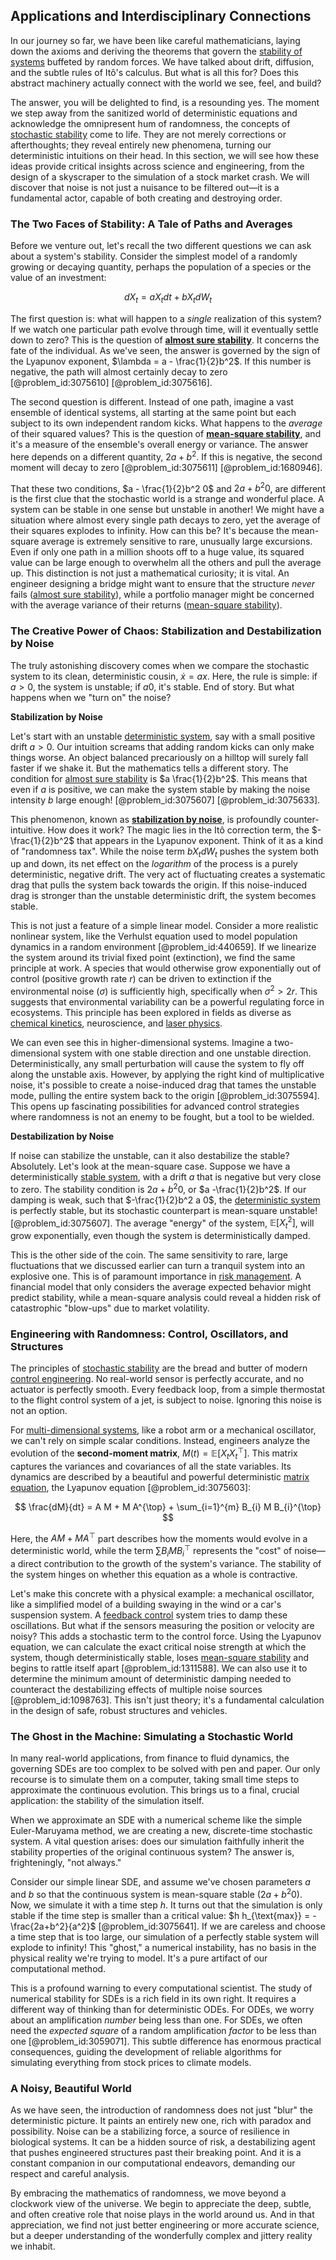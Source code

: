## Applications and Interdisciplinary Connections

In our journey so far, we have been like careful mathematicians, laying down the axioms and deriving the theorems that govern the [stability of systems](@article_id:175710) buffeted by random forces. We have talked about drift, diffusion, and the subtle rules of Itô's calculus. But what is all this for? Does this abstract machinery actually connect with the world we see, feel, and build?

The answer, you will be delighted to find, is a resounding yes. The moment we step away from the sanitized world of deterministic equations and acknowledge the omnipresent hum of randomness, the concepts of [stochastic stability](@article_id:196302) come to life. They are not merely corrections or afterthoughts; they reveal entirely new phenomena, turning our deterministic intuitions on their head. In this section, we will see how these ideas provide critical insights across science and engineering, from the design of a skyscraper to the simulation of a stock market crash. We will discover that noise is not just a nuisance to be filtered out—it is a fundamental actor, capable of both creating and destroying order.

### The Two Faces of Stability: A Tale of Paths and Averages

Before we venture out, let's recall the two different questions we can ask about a system's stability. Consider the simplest model of a randomly growing or decaying quantity, perhaps the population of a species or the value of an investment:

$$
dX_t = a X_t dt + b X_t dW_t
$$

The first question is: what will happen to a *single* realization of this system? If we watch one particular path evolve through time, will it eventually settle down to zero? This is the question of **[almost sure stability](@article_id:193713)**. It concerns the fate of the individual. As we've seen, the answer is governed by the sign of the Lyapunov exponent, $\lambda = a - \frac{1}{2}b^2$. If this number is negative, the path will almost certainly decay to zero [@problem_id:3075610] [@problem_id:3075616].

The second question is different. Instead of one path, imagine a vast ensemble of identical systems, all starting at the same point but each subject to its own independent random kicks. What happens to the *average* of their squared values? This is the question of **[mean-square stability](@article_id:165410)**, and it's a measure of the ensemble's overall energy or variance. The answer here depends on a different quantity, $2a + b^2$. If this is negative, the second moment will decay to zero [@problem_id:3075611] [@problem_id:1680946].

That these two conditions, $a - \frac{1}{2}b^2  0$ and $2a + b^2  0$, are different is the first clue that the stochastic world is a strange and wonderful place. A system can be stable in one sense but unstable in another! We might have a situation where almost every single path decays to zero, yet the average of their squares explodes to infinity. How can this be? It's because the mean-square average is extremely sensitive to rare, unusually large excursions. Even if only one path in a million shoots off to a huge value, its squared value can be large enough to overwhelm all the others and pull the average up. This distinction is not just a mathematical curiosity; it is vital. An engineer designing a bridge might want to ensure that the structure *never* fails ([almost sure stability](@article_id:193713)), while a portfolio manager might be concerned with the average variance of their returns ([mean-square stability](@article_id:165410)).

### The Creative Power of Chaos: Stabilization and Destabilization by Noise

The truly astonishing discovery comes when we compare the stochastic system to its clean, deterministic cousin, $\dot{x} = ax$. Here, the rule is simple: if $a > 0$, the system is unstable; if $a  0$, it's stable. End of story. But what happens when we "turn on" the noise?

**Stabilization by Noise**

Let's start with an unstable [deterministic system](@article_id:174064), say with a small positive drift $a > 0$. Our intuition screams that adding random kicks can only make things worse. An object balanced precariously on a hilltop will surely fall faster if we shake it. But the mathematics tells a different story. The condition for [almost sure stability](@article_id:193713) is $a  \frac{1}{2}b^2$. This means that even if $a$ is positive, we can make the system stable by making the noise intensity $b$ large enough! [@problem_id:3075607] [@problem_id:3075633].

This phenomenon, known as **[stabilization by noise](@article_id:636792)**, is profoundly counter-intuitive. How does it work? The magic lies in the Itô correction term, the $-\frac{1}{2}b^2$ that appears in the Lyapunov exponent. Think of it as a kind of "randomness tax". While the noise term $b X_t dW_t$ pushes the system both up and down, its net effect on the *logarithm* of the process is a purely deterministic, negative drift. The very act of fluctuating creates a systematic drag that pulls the system back towards the origin. If this noise-induced drag is stronger than the unstable deterministic drift, the system becomes stable.

This is not just a feature of a simple linear model. Consider a more realistic nonlinear system, like the Verhulst equation used to model population dynamics in a random environment [@problem_id:440659]. If we linearize the system around its trivial fixed point (extinction), we find the same principle at work. A species that would otherwise grow exponentially out of control (positive growth rate $r$) can be driven to extinction if the environmental noise ($\sigma$) is sufficiently high, specifically when $\sigma^2 > 2r$. This suggests that environmental variability can be a powerful regulating force in ecosystems. This principle has been explored in fields as diverse as [chemical kinetics](@article_id:144467), neuroscience, and [laser physics](@article_id:148019).

We can even see this in higher-dimensional systems. Imagine a two-dimensional system with one stable direction and one unstable direction. Deterministically, any small perturbation will cause the system to fly off along the unstable axis. However, by applying the right kind of multiplicative noise, it's possible to create a noise-induced drag that tames the unstable mode, pulling the entire system back to the origin [@problem_id:3075594]. This opens up fascinating possibilities for advanced control strategies where randomness is not an enemy to be fought, but a tool to be wielded.

**Destabilization by Noise**

If noise can stabilize the unstable, can it also destabilize the stable? Absolutely. Let's look at the mean-square case. Suppose we have a deterministically [stable system](@article_id:266392), with a drift $a$ that is negative but very close to zero. The stability condition is $2a + b^2  0$, or $a  -\frac{1}{2}b^2$. If our damping is weak, such that $-\frac{1}{2}b^2  a  0$, the [deterministic system](@article_id:174064) is perfectly stable, but its stochastic counterpart is mean-square unstable! [@problem_id:3075607]. The average "energy" of the system, $\mathbb{E}[X_t^2]$, will grow exponentially, even though the system is deterministically damped.

This is the other side of the coin. The same sensitivity to rare, large fluctuations that we discussed earlier can turn a tranquil system into an explosive one. This is of paramount importance in [risk management](@article_id:140788). A financial model that only considers the average expected behavior might predict stability, while a mean-square analysis could reveal a hidden risk of catastrophic "blow-ups" due to market volatility.

### Engineering with Randomness: Control, Oscillators, and Structures

The principles of [stochastic stability](@article_id:196302) are the bread and butter of modern [control engineering](@article_id:149365). No real-world sensor is perfectly accurate, and no actuator is perfectly smooth. Every feedback loop, from a simple thermostat to the flight control system of a jet, is subject to noise. Ignoring this noise is not an option.

For [multi-dimensional systems](@article_id:273807), like a robot arm or a mechanical oscillator, we can't rely on simple scalar conditions. Instead, engineers analyze the evolution of the **second-moment matrix**, $M(t) = \mathbb{E}[X_t X_t^\top]$. This matrix captures the variances and covariances of all the state variables. Its dynamics are described by a beautiful and powerful deterministic [matrix equation](@article_id:204257), the Lyapunov equation [@problem_id:3075603]:

$$
\frac{dM}{dt} = A M + M A^{\top} + \sum_{i=1}^{m} B_{i} M B_{i}^{\top}
$$

Here, the $A M + M A^{\top}$ part describes how the moments would evolve in a deterministic world, while the term $\sum B_{i} M B_{i}^{\top}$ represents the "cost" of noise—a direct contribution to the growth of the system's variance. The stability of the system hinges on whether this equation as a whole is contractive.

Let's make this concrete with a physical example: a mechanical oscillator, like a simplified model of a building swaying in the wind or a car's suspension system. A [feedback control](@article_id:271558) system tries to damp these oscillations. But what if the sensors measuring the position or velocity are noisy? This adds a stochastic term to the control force. Using the Lyapunov equation, we can calculate the exact critical noise strength at which the system, though deterministically stable, loses [mean-square stability](@article_id:165410) and begins to rattle itself apart [@problem_id:1311588]. We can also use it to determine the minimum amount of deterministic damping needed to counteract the destabilizing effects of multiple noise sources [@problem_id:1098763]. This isn't just theory; it's a fundamental calculation in the design of safe, robust structures and vehicles.

### The Ghost in the Machine: Simulating a Stochastic World

In many real-world applications, from finance to fluid dynamics, the governing SDEs are too complex to be solved with pen and paper. Our only recourse is to simulate them on a computer, taking small time steps to approximate the continuous evolution. This brings us to a final, crucial application: the stability of the simulation itself.

When we approximate an SDE with a numerical scheme like the simple Euler-Maruyama method, we are creating a new, discrete-time stochastic system. A vital question arises: does our simulation faithfully inherit the stability properties of the original continuous system? The answer is, frighteningly, "not always."

Consider our simple linear SDE, and assume we've chosen parameters $a$ and $b$ so that the continuous system is mean-square stable ($2a+b^2  0$). Now, we simulate it with a time step $h$. It turns out that the simulation is only stable if the time step is smaller than a critical value: $h  h_{\text{max}} = -\frac{2a+b^2}{a^2}$ [@problem_id:3075641]. If we are careless and choose a time step that is too large, our simulation of a perfectly stable system will explode to infinity! This "ghost," a numerical instability, has no basis in the physical reality we're trying to model. It's a pure artifact of our computational method.

This is a profound warning to every computational scientist. The study of numerical stability for SDEs is a rich field in its own right. It requires a different way of thinking than for deterministic ODEs. For ODEs, we worry about an amplification *number* being less than one. For SDEs, we often need the *expected square* of a random amplification *factor* to be less than one [@problem_id:3059071]. This subtle difference has enormous practical consequences, guiding the development of reliable algorithms for simulating everything from stock prices to climate models.

### A Noisy, Beautiful World

As we have seen, the introduction of randomness does not just "blur" the deterministic picture. It paints an entirely new one, rich with paradox and possibility. Noise can be a stabilizing force, a source of resilience in biological systems. It can be a hidden source of risk, a destabilizing agent that pushes engineered structures past their breaking point. And it is a constant companion in our computational endeavors, demanding our respect and careful analysis.

By embracing the mathematics of randomness, we move beyond a clockwork view of the universe. We begin to appreciate the deep, subtle, and often creative role that noise plays in the world around us. And in that appreciation, we find not just better engineering or more accurate science, but a deeper understanding of the wonderfully complex and jittery reality we inhabit.